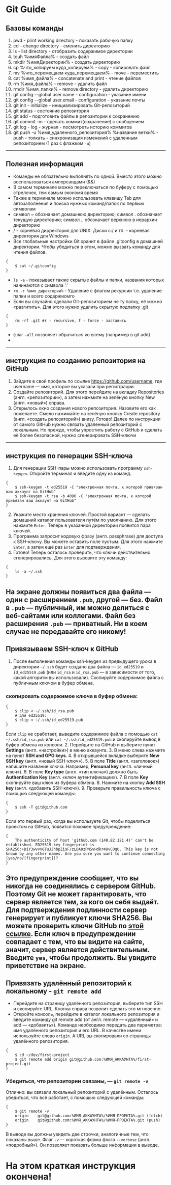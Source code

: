 # Git Guide
## Базовы команды
1. pwd - print working directory - показать рабочую папку
2. cd - change directory - сменить директорию
3. ls - list directory - отобразить содержимое директории
4. touh %имяФайла% - создать файл
5. mkdir %имяДиректории% - создать директорию
6. cp %что_копируем куда_копируем% - copy - копировать файл
7. mv  %что_перемещаем куда_перемещаем% - move - переместить
8. cat %имя_файла% - concatenate and print - чтение файлов
9. rm %имя_файла% - remove - удалить файл
10. rmdir %имя_папки% - remove directory - удалить директорию
11. git config --global user.name - configuration - указание имени
12. git config --global user.email - configuration - указание почты
13. git init - initialize - инициализировать Git-репозиторий
14. git status - состояние репозитория
15. git add - подготовить файлы в репозитории к сохранению
16. git commit -m - сделать коммит(сохранение) с сообщением 
17. git log - log - журнал - посмотреть историю коммитов
18. git push -u %имя_удаленного_репозитория% %название ветки% - push - толкать - синхронизация изменений с удаленным репозиторием (1 раз с флажком `-u`)
----
## Полезная информация
- Команды не обязательно выполнять по одной. Вместо этого можно воспользоваться амперсандами (&&)
- В самом терминале можно переключаться по буферу с помощью стрелочек, тем самым экономя время
- Также в терминале можно использовать клавишу Tab для автозаполнения и поиска нужных команд/папок по первым символам
- символ ~ обозначает домашнюю директорию; символ . обозначает текущую директорию; символ .. обозначает верхнюю в иерархии директорию
- / - корневая дирректория для UNIX. Диски с:/ и тп. - корневая директория для Windows
- Все глобальные настройки Git хранит в файле .gitconfig в домашней директории. Чтобы убедиться в этом, можно вызвать команду для чтения файлов.
```
{
    $ cat ~/.gitconfig
}
```
- `ls -a` - показывает также скрытые файлы и папки, названия которых начинаются с символа '.'
- `rm -r %имя_директории%` - Удаление с флагом рекурсии т.е. удаление папки и всего содержиомго
- Если вы случайно сделали Git-репозиторием не ту папку, её можно «разгитить». Для этого нужно удалить скрытую подпапку .git
```
{
    rm -rf .git #r - recursive, f - force - заставить
}
```
- флаг `-all` позволяет обратиться ко всему (например в git add)
- 

----
## инструкция по созданию репозитория на GitHub
1. Зайдите в свой профиль по ссылке https://github.com/username, где username — имя, которое вы указали при регистрации.
2. Создайте репозиторий. Для этого перейдите на вкладку Repositories (англ. «репозитории»), а затем нажмите на зелёную кнопку New (англ. «новый») справа.
3. Открылось окно создания нового репозитория. Назовите его как пожелаете. Смело нажимайте на зелёную кнопку Create repository (англ. «создать репозиторий») внизу.
Готово! Далее по инструкции от самого GitHub нужно связать удаленный репозиторий с локальным. Но прежде, чтобы упростить работу с GitHub и сделать её более безопасной, нужно сгенерировать SSH-ключи 
----
## инструкция по генерации SSH-ключа
1. Для генерации SSH-пары можно использовать программу `ssh-keygen`. Откройте терминал и введите одну из команд.
```
{
    $ ssh-keygen -t ed25519 -C "электронная почта, к которой привязан ваш аккаунт на GitHub"
    $ ssh-keygen -t rsa -b 4096 -C "электронная почта, к которой привязан ваш аккаунт на GitHub" 
}
```
2. Укажите место хранения ключей. Простой вариант — сделать домашний каталог пользователя путём по умолчанию. Для этого нажмите `Enter`. Теперь в указанной директории появится пара ключей.
3. Программа запросит кодовую фразу (англ. passphrase) для доступа к SSH-ключу. Вы можете оставить поле пустым. Для этого нажмите `Enter`, а затем ещё раз `Enter` для подтверждения.
4. Готово! Теперь осталось проверить, что ключи действительно сгенерировались. Для этого вызовите эту команду:
```
{
    ls -a ~/.ssh 
}
```
На экране должны появиться два файла — один с расширением `.pub`, другой — без. Файл в `.pub` — публичный, им можно делиться с веб-сайтами или коллегами. Файл без расширения `.pub` — приватный. Ни в коем случае не передавайте его никому! 
----
## Привязываем SSH-ключ к GitHub
1. После выполнения команды ssh-keygen из предыдущего урока в директории `~/.ssh` будет создано два файла — `id_ed25519` и `id_ed25519.pub` (или `id_rsa` и `id_rsa.pub` — в зависимости от того, какой алгоритм вы использовали). Скопируйте содержимое файла с публичным ключом в буфер обмена.
### скопировать содержимое ключа в буфер обмена:
```
{
    $ clip < ~/.ssh/id_rsa.pub
    # для ed25519:
    $ clip < ~/.ssh/id_ed25519.pub
}
```
Если `clip` не сработает, выведите содержимое файла с помощью `cat ~/.ssh/id_rsa.pub` или `cat ~/.ssh/id_ed25519.pub` и скопируйте вывод в буфер обмена из консоли.
2. Перейдите на GitHub и выберите пункт **Settings** (англ. «настройки») в меню аккаунта.
3. В меню слева нажмите на пункт **SSH and GPG keys**.
4. В открывшейся вкладке выберите **New SSH key** (англ. «новый SSH-ключ»).
5. В поле **Title** (англ. «заголовок») напишите название ключа. Например, **Personal key** (англ. «личный ключ»).
6. В поле **Key type** (англ. «тип ключа») должно быть **Authentication Key** (англ. «ключ аутентификации»).
7. В поле **Key** скопируйте ваш ключ из буфера обмена.
8. Нажмите на кнопку **Add SSH key** (англ. «добавить SSH-ключ»). 
9. Проверьте правильность ключа с помощью следующей команды:
```
{
    $ ssh -T git@github.com
}
```
Если это первый раз, когда вы используете Git, чтобы поделиться проектом на GitHub, появится похожее предупреждение:
```
{
    The authenticity of host 'github.com (140.82.121.4)' can't be established. ED25519 key fingerprint is SHA256:+DiY3wvvV6TuJJhbpZisF/zLDA0zPMSvHdkr4UvCOqU. This key is not known by any other names. Are you sure you want to continue connecting (yes/no/[fingerprint])?
}
```
Это предупреждение сообщает, что вы никогда не соединялись с сервером GitHub. Поэтому Git не может гарантировать, что сервер является тем, за кого он себя выдаёт.
Для подтверждения подлинности сервер генерирует и публикует ключи SHA256. Вы можете проверить ключи GitHub по [этой ссылке](https://docs.github.com/en/authentication/keeping-your-account-and-data-secure/githubs-ssh-key-fingerprints). Если ключ в предупреждении совпадает с тем, что вы видите на сайте, значит, сервер является действительным. Введите `yes`, чтобы продолжить. Вы увидите приветствие на экране.
---
## Привязать удалённый репозиторий к локальному - `git remote add`
- Перейдите на страницу удалённого репозитория, выберите тип SSH и скопируйте URL. Кнопка справа позволит сделать это мгновенно.
- Откройте консоль, перейдите в каталог локального репозитория и введите команду git remote add (от англ. remote — «удалённый» и add — «добавить»). Команде необходимо передать два параметра: имя удалённого репозитория и его URL. В качестве имени используйте слово `origin`. А URL вы скопировали со страницы удалённого репозитория.
```
{
    $ cd ~/dev/first-project
    $ git remote add origin git@github.com:%ИМЯ_АККАУНТА%/first-project.git
}
```
### Убедиться, что репозитории связаны, — `git remote -v`
Отлично: вы связали локальный репозиторий с удалённым. Осталось убедиться, что всё работает, с помощью следующей команды:
```
{
    $ git remote -v
    origin    git@github.com:%ИМЯ_АККАУНТА%/%ИМЯ-ПРОЕКТА%.git (fetch)
    origin    git@github.com:%ИМЯ_АККАУНТА%/%ИМЯ-ПРОЕКТА%.git (push)
}
```
В выводе вы должны увидеть две строчки, аналогичные тем, что показаны выше.
Флаг `-v` — короткая форма флага `--verbose` (англ. «подробный»). Он позволяет показать больше информации в выводе.

# На этом краткая инструкция окончена!
